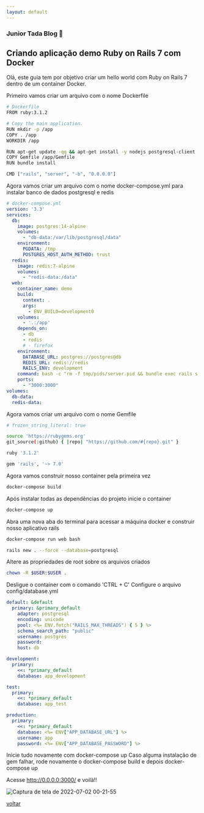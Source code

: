 ```yaml
---
layout: default
---
```


### Junior Tada Blog 👋

## Criando aplicação demo Ruby on Rails 7 com Docker

Olá, este guia tem por objetivo criar um hello world 
com Ruby on Rails 7 dentro de um container Docker.

Primeiro vamos criar um arquivo com o nome Dockerfile
```sh
# Dockerfile
FROM ruby:3.1.2

# Copy the main application.
RUN mkdir -p /app
COPY . /app
WORKDIR /app

RUN apt-get update -qq && apt-get install -y nodejs postgresql-client
COPY Gemfile /app/Gemfile
RUN bundle install

CMD ["rails", "server", "-b", "0.0.0.0"]
```

Agora vamos criar um arquivo com o nome docker-compose.yml
para instalar banco de dados postgresql e redis
```yml
# docker-compose.yml
version: '3.3'
services:
  db:
    image: postgres:14-alpine
    volumes:
      - "db-data:/var/lib/postgresql/data"
    environment:
      PGDATA: /tmp
      POSTGRES_HOST_AUTH_METHOD: trust
  redis:
    image: redis:7-alpine
    volumes:
      - "redis-data:/data"
  web:
    container_name: demo
    build:
      context: .
      args:
        - ENV_BUILD=development0
    volumes:
      - '.:/app'
    depends_on:
      - db
      - redis
      # - firefox
    environment:
      DATABASE_URL: postgres://postgres@db
      REDIS_URL: redis://redis
      RAILS_ENV: development
    command: bash -c "rm -f tmp/pids/server.pid && bundle exec rails s -p 3000 -b '0.0.0.0'"
    ports:
      - "3000:3000"
volumes:
  db-data:
  redis-data:
```

Agora vamos criar um arquivo com o nome Gemfile
```sh
# frozen_string_literal: true

source 'https://rubygems.org'
git_source(:github) { |repo| "https://github.com/#{repo}.git" }

ruby '3.1.2'

gem 'rails', '~> 7.0'
```

Agora vamos construir nosso container pela primeira vez
```sh
docker-compose build
```

Após instalar todas as dependências do projeto inicie o container
```sh
docker-compose up
```

Abra uma nova aba do terminal para acessar a máquina docker
e construir nosso aplicativo rails
```sh
docker-compose run web bash

rails new . --force --database=postgresql
```

Altere as propriedades de root sobre os arquivos criados
```sh
chown -R $USER:$USER .
```

Desligue o container com o comando 'CTRL + C'
Configure o arquivo config/database.yml
```yml
default: &default
  primary: &primary_default
    adapter: postgresql
    encoding: unicode
    pool: <%= ENV.fetch("RAILS_MAX_THREADS") { 5 } %>
    schema_search_path: "public"
    username: postgres
    password:
    host: db

development:
  primary:
    <<: *primary_default
    database: app_development

test:
  primary:
    <<: *primary_default
    database: app_test

production:
  primary:
    <<: *primary_default
    database: <%= ENV["APP_DATABASE_URL"] %>
    username: app
    password: <%= ENV["APP_DATABASE_PASSWORD"] %>
```

Inicie tudo novamente com docker-compose up
Caso alguma instalação de gem falhar, 
rode novamente o docker-compose build e depois docker-compose up

Acesse http://0.0.0.0:3000/ e voilà!!

![Captura de tela de 2022-07-02 00-21-55](https://user-images.githubusercontent.com/6554847/176985440-bcab25aa-abbd-4194-beee-434a48d141f4.png)

[voltar](https://juniortada.github.io/)
